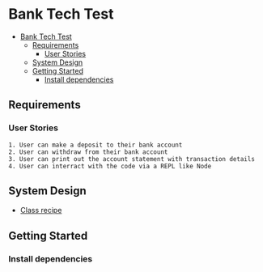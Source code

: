 # Bank Tech Test

- [Bank Tech Test](#bank-tech-test)
  - [Requirements](#requirements)
    - [User Stories](#user-stories)
  - [System Design](#system-design)
  - [Getting Started](#getting-started)
    - [Install dependencies](#install-dependencies)

## Requirements

### User Stories

```
1. User can make a deposit to their bank account
2. User can withdraw from their bank account
3. User can print out the account statement with transaction details
4. User can interract with the code via a REPL like Node
```

## System Design

- [Class recipe](docs/classRecipe.md)

## Getting Started

### Install dependencies
